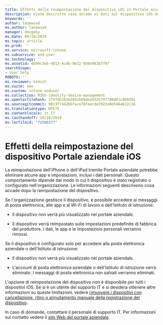 ```yaml
---
title: Effetti della reimpostazione del dispositivo iOS in Portale aziendale Intune | Microsoft Docs
description: Viene descritto cosa accade ai dati sul dispositivo iOS dopo che è stato reimpostato nel Portale aziendale Intune.
keywords: ''
author: lenewsad
ms.author: lanewsad
manager: dougeby
ms.date: 09/18/2019
ms.topic: article
ms.prod: ''
ms.service: microsoft-intune
ms.subservice: end-user
ms.technology: ''
ms.assetid: db99c3eb-4813-4c8b-8e32-958e983b7f0f
searchScope:
- User help
ROBOTS: ''
ms.reviewer: esmich
ms.suite: ems
ms.custom: intune-enduser
ms.collection: M365-identity-device-management
ms.openlocfilehash: 2f97db16161642b09dea5525797780d81cdb639c
ms.sourcegitcommit: 9013f7442bbface78feecde2922e8e546a622c16
ms.translationtype: MTE75
ms.contentlocale: it-IT
ms.lasthandoff: 10/16/2019
ms.locfileid: "72506377"
---
```

# <a name="effects-of-company-portal-ios-device-reset"></a>Effetti della reimpostazione del dispositivo Portale aziendale iOS 

La reimpostazione dell'iPhone o dell'iPad tramite Portale aziendale potrebbe eliminare alcune app e impostazioni, inclusi i dati personali. Questo comportamento dipende dal modo in cui il dispositivo è stato registrato o configurato nell'organizzazione. Le informazioni seguenti descrivono cosa accade dopo la reimpostazione del dispositivo.  

Se l'organizzazione gestisce il dispositivo, è possibile accedere ai messaggi di posta elettronica, alle app e al Wi-Fi di lavoro e dell'Istituto di istruzione:

- Il dispositivo non verrà più visualizzato nel portale aziendale.  

- Il dispositivo verrà reimpostato sulle impostazioni predefinite di fabbrica del produttore. I dati, le app e le impostazioni personali verranno rimossi.

Se il dispositivo è configurato solo per accedere alla posta elettronica aziendale o dell'Istituto di istruzione:

- Il dispositivo non verrà più visualizzato nel portale aziendale.  

- L'account di posta elettronica aziendale o dell'Istituto di istruzione verrà eliminato. I messaggi di posta elettronica non salvati verranno eliminati.   

L'opzione di reimpostazione del dispositivo non è disponibile per tutti i dispositivi iOS. Se si è un utente del supporto IT e si desidera ottenere altre informazioni su queste limitazioni, vedere [rimuovere i dispositivi con cancellazione, ritiro o annullamento manuale della registrazione del dispositivo](https://docs.microsoft.com/intune/devices-wipe).  

In caso di domande, contattare il personale di supporto IT. Per informazioni sul contatto vedere il [sito Web del portale aziendale](https://go.microsoft.com/fwlink/?linkid=2010980).
